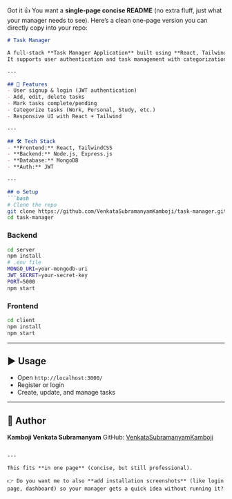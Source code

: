 Got it 👍 You want a **single-page concise README** (no extra fluff, just what your manager needs to see).
Here’s a clean one-page version you can directly copy into your repo:

````markdown
# Task Manager

A full-stack **Task Manager Application** built using **React, TailwindCSS, Node.js, Express.js, and MongoDB**.  
It supports user authentication and task management with categorization.

---

## 🚀 Features
- User signup & login (JWT authentication)  
- Add, edit, delete tasks  
- Mark tasks complete/pending  
- Categorize tasks (Work, Personal, Study, etc.)  
- Responsive UI with React + Tailwind  

---

## 🛠 Tech Stack
- **Frontend:** React, TailwindCSS  
- **Backend:** Node.js, Express.js  
- **Database:** MongoDB  
- **Auth:** JWT  

---

## ⚙️ Setup
```bash
# Clone the repo
git clone https://github.com/VenkataSubramanyamKamboji/task-manager.git
cd task-manager
````

### Backend

```bash
cd server
npm install
# .env file
MONGO_URI=your-mongodb-uri
JWT_SECRET=your-secret-key
PORT=5000
npm start
```

### Frontend

```bash
cd client
npm install
npm start
```

---

## ▶️ Usage

* Open `http://localhost:3000/`
* Register or login
* Create, update, and manage tasks

---

## 📧 Author

**Kamboji Venkata Subramanyam**
GitHub: [VenkataSubramanyamKamboji](https://github.com/VenkataSubramanyamKamboji)

```

---

This fits **in one page** (concise, but still professional).  

👉 Do you want me to also **add installation screenshots** (like login page, dashboard) so your manager gets a quick idea without running it?
```
